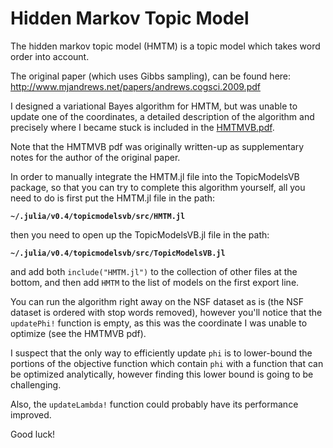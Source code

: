 # Hidden Markov Topic Model

The hidden markov topic model (HMTM) is a topic model which takes word order into account.

The original paper (which uses Gibbs sampling), can be found here: http://www.mjandrews.net/papers/andrews.cogsci.2009.pdf

I designed a variational Bayes algorithm for HMTM, but was unable to update one of the coordinates, a detailed description of the algorithm and precisely where I became stuck is included in the [HMTMVB.pdf](https://github.com/esproff/TopicModelsVB.jl/blob/master/HMTM/HMTMVB.pdf).

Note that the HMTMVB pdf was originally written-up as supplementary notes for the author of the original paper.

In order to manually integrate the HMTM.jl file into the TopicModelsVB package, so that you can try to complete this algorithm yourself, all you need to do is first put the HMTM.jl file in the path:

**`~/.julia/v0.4/topicmodelsvb/src/HMTM.jl`**

then you need to open up the TopicModelsVB.jl file in the path:

**`~/.julia/v0.4/topicmodelsvb/src/TopicModelsVB.jl`**

and add both `include("HMTM.jl")` to the collection of other files at the bottom, and then add `HMTM` to the list of models on the first export line.

You can run the algorithm right away on the NSF dataset as is (the NSF dataset is ordered with stop words removed), however you'll notice that the `updatePhi!` function is empty, as this was the coordinate I was unable to optimize (see the HMTMVB pdf).

I suspect that the only way to efficiently update `phi` is to lower-bound the portions of the objective function which contain `phi` with a function that can be optimized analytically, however finding this lower bound is going to be challenging.

Also, the `updateLambda!` function could probably have its performance improved.

Good luck!
